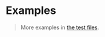 # Examples

> More examples in [the test files](https://github.com/functional-abstraction/predicate/tree/main/test/src).
